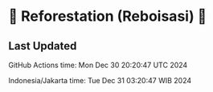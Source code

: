 
# 🌳 Reforestation (Reboisasi) 🌲

## Last Updated

GitHub Actions time: Mon Dec 30 20:20:47 UTC 2024

Indonesia/Jakarta time: Tue Dec 31 03:20:47 WIB 2024
